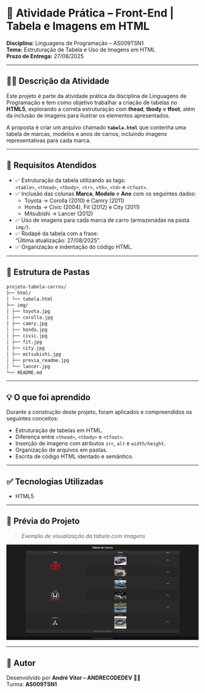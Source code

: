 # 📘 Atividade Prática – Front-End | Tabela e Imagens em HTML

**Disciplina:** Linguagens de Programação – AS009TSN1  
**Tema:** Estruturação de Tabela e Uso de Imagens em HTML  
**Prazo de Entrega:** 27/08/2025  

---

## 🧑‍💻 Descrição da Atividade

Este projeto é parte da atividade prática da disciplina de Linguagens de Programação e tem como objetivo trabalhar a criação de tabelas no **HTML5**, explorando a correta estruturação com **thead**, **tbody** e **tfoot**, além da inclusão de imagens para ilustrar os elementos apresentados.

A proposta é criar um arquivo chamado **`tabela.html`** que contenha uma tabela de marcas, modelos e anos de carros, incluindo imagens representativas para cada marca.

---

## 📝 Requisitos Atendidos

- ✅ Estruturação da tabela utilizando as tags:  
  `<table>`, `<thead>`, `<tbody>`, `<tr>`, `<th>`, `<td>` e `<tfoot>`.  
- ✅ Inclusão das colunas **Marca**, **Modelo** e **Ano** com os seguintes dados:  
  - Toyota → Corolla (2010) e Camry (2011)  
  - Honda → Civic (2004), Fit (2012) e City (2011)  
  - Mitsubishi → Lancer (2012)  
- ✅ Uso de imagens para cada marca de carro (armazenadas na pasta `img/`).  
- ✅ Rodapé da tabela com a frase:  
  “Última atualização: 27/08/2025”.  
- ✅ Organização e indentação do código HTML.  

---

## 📂 Estrutura de Pastas 
```
projeto-tabela-carros/
├── html/
│ └── tabela.html
├── img/
│ ├── toyota.jpg
│ ├── corolla.jpg
│ ├── camry.jpg
│ ├── honda.jpg
│ ├── civic.jpg
│ ├── fit.jpg
│ ├── city.jpg
│ ├── mitsubishi.jpg
│ ├── previa_readme.jpg
│ └── lancer.jpg
└── README.md
```

---

## 💡 O que foi aprendido

Durante a construção deste projeto, foram aplicados e compreendidos os seguintes conceitos:

- Estruturação de tabelas em HTML.  
- Diferença entre `<thead>`, `<tbody>` e `<tfoot>`.  
- Inserção de imagens com atributos `src`, `alt` e `width/height`.  
- Organização de arquivos em pastas.  
- Escrita de código HTML identado e semântico.  

---

## ✅ Tecnologias Utilizadas

- HTML5  

---

## 📸 Prévia do Projeto

> *Exemplo de visualização da tabela com imagens*  

![Screenshot da Tabela](img/previa_readme.jpg)

---

## 📎 Autor

Desenvolvido por **André Vitor – ANDRECODEDEV** 👨‍💻  
Turma: **AS009TSN1**  
